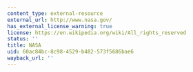 ```yaml
---
content_type: external-resource
external_url: http://www.nasa.gov/
has_external_license_warning: true
license: https://en.wikipedia.org/wiki/All_rights_reserved
status: ''
title: NASA
uid: 60ac84bc-8c98-4529-b482-573f5686bae6
wayback_url: ''
---
```

